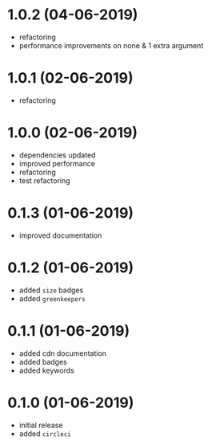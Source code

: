 # 1.0.2 (04-06-2019)

* refactoring
* performance improvements on none & 1 extra argument

# 1.0.1 (02-06-2019)

* refactoring

# 1.0.0 (02-06-2019)

* dependencies updated
* improved performance
* refactoring
* test refactoring

# 0.1.3 (01-06-2019)

* improved documentation

# 0.1.2 (01-06-2019)

* added `size` badges
* added `greenkeepers`

# 0.1.1 (01-06-2019)

* added cdn documentation
* added badges
* added keywords

# 0.1.0 (01-06-2019)

* initial release
* added `circleci`
